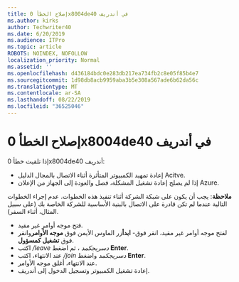 ```yaml
---
title: إصلاح الخطأ 0x8004de40 في أندريف
ms.author: kirks
author: Techwriter40
ms.date: 6/20/2019
ms.audience: ITPro
ms.topic: article
ROBOTS: NOINDEX, NOFOLLOW
localization_priority: Normal
ms.assetid: ''
ms.openlocfilehash: d436184bdc0e283db217ea734fb2c8e05f85b4e7
ms.sourcegitcommit: 1d98db8acb9959aba3b5e308a567ade6b62da56c
ms.translationtype: MT
ms.contentlocale: ar-SA
ms.lasthandoff: 08/22/2019
ms.locfileid: "36525046"
---
```

# <a name="fix-0x8004de40-error-in-onedrive"></a>إصلاح الخطأ 0x8004de40 في أندريف

إذا تلقيت خطأ 0x8004de40 أندريف:

- إعادة تمهيد الكمبيوتر المتأثرة أثناء الاتصال بالمجال الدليل Acitve.
- إذا لم يصلح إعادة تشغيل المشكلة، فصل والعودة إلى الجهاز من الإعلان Azure. 

**ملاحظة**: يجب أن يكون على شبكة الشركة أثناء تنفيذ هذه الخطوات. عدم إجراء الخطوات التالية عندما لم تكن قادرة على الاتصال بالبنية الأساسية للشركة الخاصة بك (على سبيل المثال، أثناء السفر). 

- فتح موجه أوامر غير مقيد. 
- لفتح موجه أوامر غير مقيد، انقر فوق- **ابدأ**زر الماوس الأيمن فوق **موجه الأوامر**وانقر فوق **تشغيل كمسؤول**.
- اكتب */leave دسريجكمد* ، ثم اضغط **Enter**.
- عند الانتهاء، اكتب */join دسريجكمد* واضغط **Enter**.
- عند الانتهاء، أغلق موجه الأوامر.
- إعادة تشغيل الكمبيوتر وتسجيل الدخول إلى أندريف.